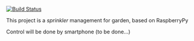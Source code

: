 [![Build Status](https://travis-ci.org/pade/sprinkler.svg?branch=master)](https://travis-ci.org/pade/sprinkler)

This project is a *sprinkler* management for garden, based on RaspberryPy

Control will be done by smartphone (to be done...)

